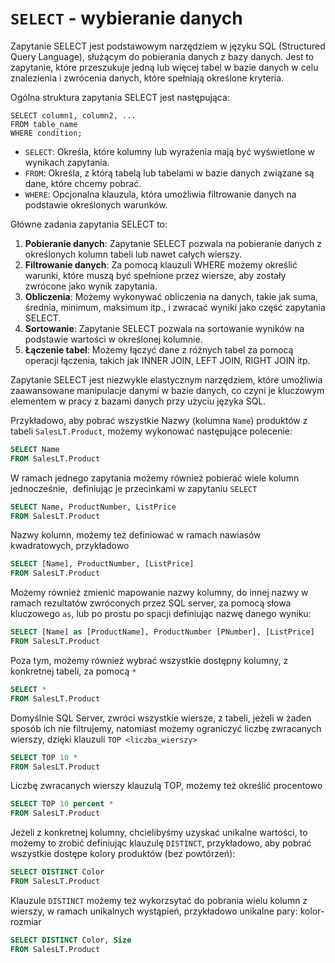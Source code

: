 # `SELECT` - wybieranie danych

Zapytanie SELECT jest podstawowym narzędziem w języku SQL (Structured Query Language), służącym do pobierania danych z bazy danych. Jest to zapytanie, które przeszukuje jedną lub więcej tabel w bazie danych w celu znalezienia i zwrócenia danych, które spełniają określone kryteria.

Ogólna struktura zapytania SELECT jest następująca:

```
SELECT column1, column2, ...
FROM table_name
WHERE condition;

```

- `SELECT`: Określa, które kolumny lub wyrażenia mają być wyświetlone w wynikach zapytania.
- `FROM`: Określa, z którą tabelą lub tabelami w bazie danych związane są dane, które chcemy pobrać.
- `WHERE`: Opcjonalna klauzula, która umożliwia filtrowanie danych na podstawie określonych warunków.

Główne zadania zapytania SELECT to:

1. **Pobieranie danych**: Zapytanie SELECT pozwala na pobieranie danych z określonych kolumn tabeli lub nawet całych wierszy.
2. **Filtrowanie danych**: Za pomocą klauzuli WHERE możemy określić warunki, które muszą być spełnione przez wiersze, aby zostały zwrócone jako wynik zapytania.
3. **Obliczenia**: Możemy wykonywać obliczenia na danych, takie jak suma, średnia, minimum, maksimum itp., i zwracać wyniki jako część zapytania SELECT.
4. **Sortowanie**: Zapytanie SELECT pozwala na sortowanie wyników na podstawie wartości w określonej kolumnie.
5. **Łączenie tabel**: Możemy łączyć dane z różnych tabel za pomocą operacji łączenia, takich jak INNER JOIN, LEFT JOIN, RIGHT JOIN itp.

Zapytanie SELECT jest niezwykle elastycznym narzędziem, które umożliwia zaawansowane manipulacje danymi w bazie danych, co czyni je kluczowym elementem w pracy z bazami danych przy użyciu języka SQL.

Przykładowo, aby pobrać wszystkie Nazwy (kolumna `Name`) produktów z tabeli `SalesLT.Product`, możemy wykonować następujące polecenie:


```sql
SELECT Name
FROM SalesLT.Product
```

W ramach jednego zapytania możemy również pobierać wiele kolumn jednocześnie,  definiując je przecinkami w zapytaniu `SELECT`


```sql
SELECT Name, ProductNumber, ListPrice
FROM SalesLT.Product
```

Nazwy kolumn, możemy też definiować w ramach nawiasów kwadratowych, przykładowo


```sql
SELECT [Name], ProductNumber, [ListPrice]
FROM SalesLT.Product
```

Możemy również zmienić mapowanie nazwy kolumny, do innej nazwy w ramach rezultatów zwróconych przez SQL server, za pomocą słowa kluczowego `as`, lub po prostu po spacji definiując nazwę danego wyniku:


```sql
SELECT [Name] as [ProductName], ProductNumber [PNumber], [ListPrice]
FROM SalesLT.Product
```

Poza tym, możemy również wybrać wszystkie dostępny kolumny, z konkretnej tabeli, za pomocą `*`


```sql
SELECT *
FROM SalesLT.Product
```

Domyślnie SQL Server, zwróci wszystkie wiersze, z tabeli, jeżeli w żaden sposób ich nie filtrujemy, natomiast możemy ograniczyć liczbę zwracanych wierszy, dzięki klauzuli `TOP <liczba_wierszy>`


```sql
SELECT TOP 10 *
FROM SalesLT.Product
```

Liczbę zwracanych wierszy klauzulą TOP, możemy też określić procentowo


```sql
SELECT TOP 10 percent *
FROM SalesLT.Product
```

Jeżeli z konkretnej kolumny, chcielibyśmy uzyskać unikalne wartości, to możemy to zrobić definiując klauzulę `DISTINCT`, przykładowo, aby pobrać wszystkie dostępe kolory produktów (bez powtórzeń):


```sql
SELECT DISTINCT Color
FROM SalesLT.Product
```

Klauzule `DISTINCT` możemy też wykorzsytać do pobrania wielu kolumn z wierszy, w ramach unikalnych wystąpień, przykładowo unikalne pary: kolor-rozmiar


```sql
SELECT DISTINCT Color, Size
FROM SalesLT.Product
```
